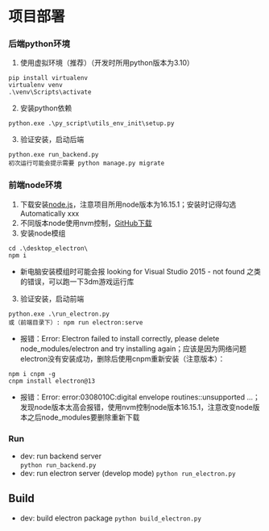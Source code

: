# 项目部署


### 后端python环境

1. 使用虚拟环境（推荐）（开发时所用python版本为3.10）
```
pip install virtualenv
virtualenv venv
.\venv\Scripts\activate
```
2. 安装python依赖
```
python.exe .\py_script\utils_env_init\setup.py
```
3. 验证安装，启动后端
```
python.exe run_backend.py
初次运行可能会提示需要 python manage.py migrate
```

### 前端node环境
1. 下载安装[node.js](https://nodejs.org/en)，注意项目所用node版本为16.15.1；安装时记得勾选 Automatically xxx 
2. 不同版本node使用nvm控制，[GitHub下载](https://github.com/coreybutler/nvm-windows/releases/tag/1.1.11)
3. 安装node模组
```
cd .\desktop_electron\
npm i
```
  - 新电脑安装模组时可能会报 looking for Visual Studio 2015 - not found 之类的错误，可以跑一下3dm游戏运行库  

3. 验证安装，启动前端
```
python.exe .\run_electron.py
或（前端目录下）: npm run electron:serve
```
  - 报错：Error: Electron failed to install correctly, please delete node_modules/electron and try installing again；应该是因为网络问题electron没有安装成功，删除后使用cnpm重新安装（注意版本）：
```
npm i cnpm -g
cnpm install electron@13
```
 - 报错：Error: error:0308010C:digital envelope routines::unsupported ...；发现node版本太高会报错，使用nvm控制node版本16.15.1，注意改变node版本之后node_modules要删除重新下载


 ### Run
- dev: run backend server  
```python run_backend.py```
- dev: run electron server (develop mode)
```python run_electron.py```

## Build
- dev: build electron package
```python build_electron.py```